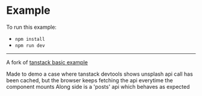 # Example

To run this example:

- `npm install`
- `npm run dev`

---

A fork of [tanstack basic example](https://tanstack.com/query/latest/docs/framework/react/examples/basic)

Made to demo a case where tanstack devtools shows unsplash api call has been cached, but the browser keeps fetching the api everytime the component mounts
Along side is a 'posts' api which behaves as expected
